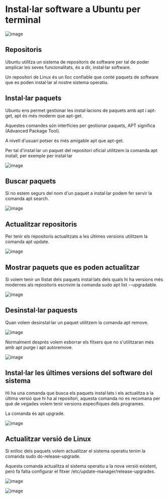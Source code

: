 # Instal·lar software a Ubuntu per terminal

![image](https://github.com/XaSaFa/MP04/assets/110727546/ad80faea-e8c9-433c-bb09-bdaad8b778b5)

## Repositoris

Ubuntu utilitza un sistema de repositoris de software per tal de poder amplicar les seves funcionalitats, és a dir, instal·lar software.

Un repositori de Linux és un lloc confiable que conté paquets de software que es poden instal·lar al nostre sistema operatiu.

## Instal·lar paquets

Ubuntu ens permet gestionar les instal·lacions de paquets amb apt i apt-get, apt és més moderm que apt-get.

Aquestes comandes són interfícies per gestionar paquets, APT significa (Advanced Package Tool).

A nivell d'usuari potser és més amigable apt que apt-get.

Per tal d'instal·lar un paquet del repositori oficial utilitzem la comanda apt install, per exemple per instal·lar 

![image](https://github.com/XaSaFa/MP04/assets/110727546/e22c9a97-e5e5-4552-a669-fca393146dd0)

## Buscar paquets

Si no estem segurs del nom d'un paquet a instal·lar podem fer servir la comanda apt search.

![image](https://github.com/XaSaFa/MP04/assets/110727546/087986df-abf9-4bc6-9c7e-221c937fed3e)

## Actualitzar repositoris

Per tenir els repositoris actualitzats a les últimes versions utilitzem la comanda apt update.

![image](https://github.com/XaSaFa/MP04/assets/110727546/3dba0fa2-33a5-4fef-ac7e-49cb1e6b60f3)

## Mostrar paquets que es poden actualitzar

Si volem tenir un llistat dels paquets instal·lats dels quals hi ha versions més modernes als repositoris escrivim la comanda  sudo apt list --upgradable.

![image](https://github.com/XaSaFa/MP04/assets/110727546/5a7c0e10-3953-473a-92cf-30d036534301)

## Desinstal·lar paquests

Quan volem desinstal·lar un paquet utilitzem la comanda apt remove.

![image](https://github.com/XaSaFa/MP04/assets/110727546/3a8cf4d9-3f89-4727-a184-d99f02e4b73d)

Normalment després volem esborrar els fitxers que no s'utilitzaran més amb apt purge i apt autoremove.

![image](https://github.com/XaSaFa/MP04/assets/110727546/c3294161-686c-4d24-ba4b-9839a83a808a)

## Instal·lar les últimes versions del software del sistema

Hi ha una comanda que busca els paquets instal·lats i els actualitza a la última versió que hi ha al repositori, aquesta comanda no es recomana per què de vegades volem tenir versions específiques dels programes.

La comanda és apt upgrade.

![image](https://github.com/XaSaFa/MP04/assets/110727546/1e7bc044-fe52-4239-a040-6dedac30fe6c)

## Actualitzar versió de Linux

Si enlloc dels paquets volem actualitzar el sistema operatiu tenim la comanda sudo do-release-upgrade.

Aquesta comanda actualitza el sistema operatiu a la nova versió existent, però fa falta configurar el fitxer /etc/update-manager/release-upgrades.

![image](https://github.com/XaSaFa/MP04/assets/110727546/03762673-2303-4afc-9fba-a0c8aa4df4e6)

![image](https://github.com/XaSaFa/MP04/assets/110727546/6b1ca11b-5d15-4bac-aada-b6cf4c572e65)

